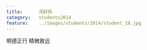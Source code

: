 ```yaml
---
title:		汤舒扬
category:	students2014
feature:	../images/students/2014/student_18.jpg
---
```

明德正行 精微致远


